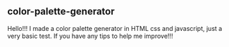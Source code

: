## color-palette-generator
Hello!!!
I made a color palette generator in HTML css and javascript, just a very basic test. If you have any tips to help me improve!!!
